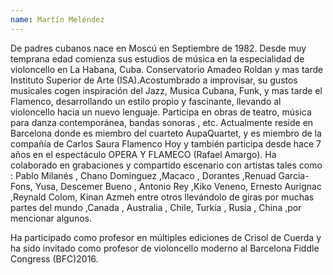 ```yaml
---
name: Martín Meléndez
---
```


De padres cubanos nace en Moscú en Septiembre de 1982. Desde muy temprana edad comienza sus estudios de música en la especialidad de violoncello en La Habana, Cuba. Conservatorio Amadeo Roldan y mas tarde Instituto Superior de Arte (ISA).Acostumbrado a improvisar, su gustos musicales cogen inspiración del Jazz, Musica Cubana, Funk, y mas tarde el Flamenco, desarrollando un estilo propio y fascinante, llevando al violoncello hacia un nuevo lenguaje. Participa en obras de teatro, música para danza contemporánea, bandas sonoras , etc. Actualmente reside en Barcelona donde es miembro del cuarteto AupaQuartet, y es miembro de la compañía de Carlos Saura Flamenco Hoy y también participa desde hace 7 años en el espectáculo OPERA Y FLAMECO (Rafael Amargo). Ha colaborado en grabaciones y compartido escenario con artistas tales como : Pablo Milanés , Chano Dominguez ,Macaco , Dorantes ,Renuad Garcia-Fons, Yusa, Descemer Bueno , Antonio Rey ,Kiko Veneno, Ernesto Aurignac ,Reynald Colom, Kinan Azmeh entre otros llevándolo de giras por muchas partes del mundo ,Canada , Australia , Chile, Turkia , Rusia , China ,por mencionar algunos.

Ha participado como profesor en múltiples ediciones de Crisol de Cuerda y ha sido invitado como profesor de violoncello moderno al Barcelona Fiddle Congress (BFC)2016.

